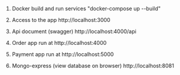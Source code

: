 1. Docker build and run services
   "docker-compose up --build"

2. Access to the app
   http://localhost:3000

3. Api document (swagger)
   http://localhost:4000/api

4. Order app run at
   http://localhost:4000

5. Payment app run at
   http://localhost:5000

6. Mongo-express (view database on browser)
   http://localhost:8081
